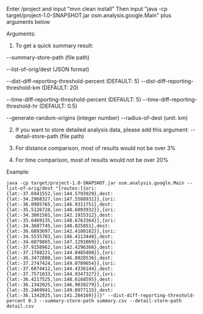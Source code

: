 Enter /project and input "mvn clean install"
Then input "java -cp target/project-1.0-SNAPSHOT.jar osm.analysis.google.Main" plus arguments below

Arguments:

1. To get a quick summary result:

--summary-store-path (file path)

--list-of-orig/dest   (JSON format)

--dist-diff-reporting-threshold-percent  (DEFAULT: 5)
--dist-diff-reporting-threshold-km (DEFAULT: 20)

--time-diff-reporting-threshold-percent  (DEFAULT: 5)
--time-diff-reporting-threshold-hr  (DEFAULT: 0.5)

--generate-random-origins (integer number)
--radius-of-dest (unit: km)

2. If you want to store detailed analysis data, please add this argument:
--detail-store-path (file path)

3. For distance comparison, most of results would not be over 3%

4. For time comparison, most of results would not be over 20%


Example:
```
java -cp target/project-1.0-SNAPSHOT.jar osm.analysis.google.Main --list-of-orig/dest "{routes:[{ori:{lat:-37.6941552,lon:144.5793929},dest:{lat:-34.2968327,lon:147.5588931}},{ori:{lat:-36.0905765,lon:146.9311751},dest:{lat:-35.5126728,lon:148.6093932}},{ori:{lat:-34.3001501,lon:142.1915312},dest:{lat:-35.6469135,lon:148.6763364}},{ori:{lat:-34.3607745,lon:148.025851},dest:{lat:-36.6893697,lon:142.4108182}},{ori:{lat:-34.5535703,lon:146.4113448},dest:{lat:-34.6079865,lon:147.1291069}},{ori:{lat:-37.9158962,lon:142.4296366},dest:{lat:-37.1788221,lon:144.0485408}},{ori:{lat:-36.3472808,lon:146.8028536},dest:{lat:-37.2747424,lon:149.0709654}},{ori:{lat:-37.6874412,lon:144.4336144},dest:{lat:-37.7571033,lon:144.9347327}},{ori:{lat:-36.4217525,lon:148.6168595},dest:{lat:-36.1342025,lon:146.9038279}},{ori:{lat:-35.2469941,lon:149.0977115},dest:{lat:-36.1342025,lon:141.284169}}]}" --dist-diff-reporting-threshold-percent 0.3 --summary-store-path summary.csv --detail-store-path detail.csv
```
